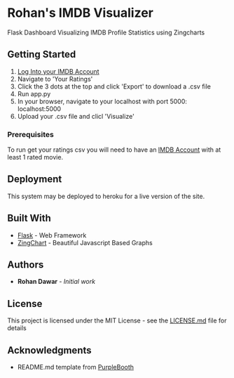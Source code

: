 # Rohan's IMDB Visualizer

Flask Dashboard Visualizing IMDB Profile Statistics using Zingcharts

## Getting Started

1. [Log Into your IMDB Account](https://www.imdb.com/registration/signin)
2. Navigate to 'Your Ratings'
3. Click the 3 dots at the top and click 'Export' to download a .csv file
4. Run app.py
5. In your browser, navigate to your localhost with port 5000: localhost:5000
6. Upload your .csv file and clicl 'Visualize' 

### Prerequisites

To run get your ratings csv you will need to have an [IMDB Account](https://www.imdb.com/) with at least 1 rated movie.

## Deployment

This system may be deployed to heroku for a live version of the site.

## Built With

* [Flask](https://flask.palletsprojects.com/en/1.1.x/) - Web Framework
* [ZingChart](https://www.zingchart.com/) - Beautiful Javascript Based Graphs

## Authors

* **Rohan Dawar** - *Initial work*

## License

This project is licensed under the MIT License - see the [LICENSE.md](LICENSE.md) file for details

## Acknowledgments
* README.md template from [PurpleBooth](https://github.com/PurpleBooth)
